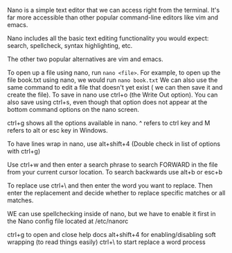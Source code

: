 Nano is a simple text editor that we can access right from the terminal. It's far more accessible than other popular command-line editors like vim and emacs.

Nano includes all the basic text editing functionality you would expect: search, spellcheck, syntax highlighting, etc.

The other two popular alternatives are vim and emacs.

To open up a file using nano, run `nano <file>`. For example, to open up the file book.txt using nano, we would run `nano book.txt` We can also use the same command to edit a file that doesn't yet exist ( we can then save it and create the file). To save in nano use ctrl+o (the Write Out option). You can also save using ctrl+s, even though that option does not appear at the bottom command options on the nano screen.

ctrl+g shows all the options available in nano. ^ refers to ctrl key and M refers to alt or esc key in Windows.

To have lines wrap in nano, use alt+shift+4 (Double check in list of options with ctrl+g)

Use ctrl+w and then enter a search phrase to search FORWARD in the file from your current cursor location. To search backwards use alt+b or esc+b

To replace use ctrl+\ and then enter the word you want to replace. Then enter the replacement and decide whether to replace specific matches or all matches.

WE can use spellchecking inside of nano, but we have to enable it first in the Nano config file located at /etc/nanorc




ctrl+g to open and close help docs
alt+shift+4 for enabling/disabling soft wrapping (to read things easily)
ctrl+\ to start replace a word process

